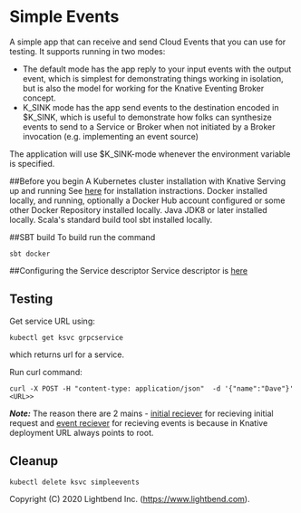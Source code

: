 # Simple Events

A simple app that can receive and send Cloud Events that you can use for testing. It supports running in two modes:
* The default mode has the app reply to your input events with the output event, which is simplest for demonstrating things working in isolation, but is also the model for working for the Knative Eventing Broker concept.
* K_SINK mode has the app send events to the destination encoded in $K_SINK, which is useful to demonstrate how folks can synthesize events to send to a Service or Broker when not initiated by a Broker invocation (e.g. implementing an event source)

The application will use $K_SINK-mode whenever the environment variable is specified.

##Before you begin
A Kubernetes cluster installation with Knative Serving up and running See [here](README.md) for installation instractions.
Docker installed locally, and running, optionally a Docker Hub account configured or some other Docker Repository installed locally.
Java JDK8 or later installed locally.
Scala's standard build tool sbt installed locally.

##SBT build
To build run the command
````
sbt docker
````
##Configuring the Service descriptor
Service descriptor is [here](deploy/service.yaml)
## Testing
Get service URL using:
````
kubectl get ksvc grpcservice
````
which returns url for a service. 

Run curl command:
````
curl -X POST -H "content-type: application/json"  -d '{"name":"Dave"}' <URL>>
````

***Note:*** The reason there are 2 mains - [initial reciever](src/main/scala/com/lightbend/knative/eventing/SimpleEvents.scala) for recieving initial request
and [event reciever](src/main/scala/com/lightbend/knative/eventing/SimpleEventsReciever.scala) for recieving events is
because in Knative deployment URL always points to root.

## Cleanup
````
kubectl delete ksvc simpleevents
````

Copyright (C) 2020 Lightbend Inc. (https://www.lightbend.com).

